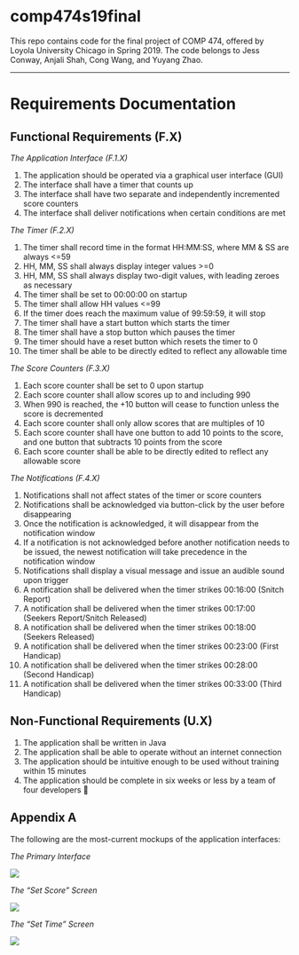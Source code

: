 # comp474s19final
This repo contains code for the final project of COMP 474, offered by Loyola University Chicago in Spring 2019. The code belongs to Jess Conway, Anjali Shah, Cong Wang, and Yuyang Zhao.

---
# Requirements Documentation
## Functional Requirements (F.X)
*The Application Interface (F.1.X)*
  1. The application should be operated via a graphical user interface (GUI)
  2. The interface shall have a timer that counts up
  3. The interface shall have two separate and independently incremented score counters
  4. The interface shall deliver notifications when certain conditions are met

*The Timer (F.2.X)*
  1. The timer shall record time in the format HH:MM:SS, where MM & SS are always <=59
  2. HH, MM, SS shall always display integer values >=0
  3. HH, MM, SS shall always display two-digit values, with leading zeroes as necessary
  4. The timer shall be set to 00:00:00 on startup
  5. The timer shall allow HH values <=99
  6. If the timer does reach the maximum value of 99:59:59, it will stop
  7. The timer shall have a start button which starts the timer
  8. The timer shall have a stop button which pauses the timer
  9. The timer should have a reset button which resets the timer to 0
  10. The timer shall be able to be directly edited to reflect any allowable time

*The Score Counters (F.3.X)*
  1. Each score counter shall be set to 0 upon startup
  2. Each score counter shall allow scores up to and including 990
  3. When 990 is reached, the +10 button will cease to function unless the score is decremented
  4. Each score counter shall only allow scores that are multiples of 10
  5. Each score counter shall have one button to add 10 points to the score, and one button that subtracts 10 points from the score
  6. Each score counter shall be able to be directly edited to reflect any allowable score

*The Notifications (F.4.X)*
  1. Notifications shall not affect states of the timer or score counters
  2. Notifications shall be acknowledged via button-click by the user before disappearing
  3. Once the notification is acknowledged, it will disappear from the notification window
  4. If a notification is not acknowledged before another notification needs to be issued, the newest notification will take precedence in the notification window
  5. Notifications shall display a visual message and issue an audible sound upon trigger
  6. A notification shall be delivered when the timer strikes 00:16:00 (Snitch Report)
  7. A notification shall be delivered when the timer strikes 00:17:00 (Seekers Report/Snitch Released)
  8. A notification shall be delivered when the timer strikes 00:18:00 (Seekers Released)
  9. A notification shall be delivered when the timer strikes 00:23:00 (First Handicap)
  10. A notification shall be delivered when the timer strikes 00:28:00 (Second Handicap)
  11. A notification shall be delivered when the timer strikes 00:33:00 (Third Handicap)

## Non-Functional Requirements (U.X)
  1. The application shall be written in Java
  2. The application shall be able to operate without an internet connection
  3. The application should be intuitive enough to be used without training within 15 minutes
  4. The application should be complete in six weeks or less by a team of four developers

## Appendix A
The following are the most-current mockups of the application interfaces:

*The Primary Interface*

![](https://docs.google.com/drawings/d/sNWsLeWmKPSBR9fFCZ26ULQ/image?w=341&h=202&rev=257&ac=1&parent=1Di4C-ljlBX7sI4iNHnmsX2p94pMSmGGvsUq-GMB_iIg)

*The “Set Score” Screen*

![](https://lh6.googleusercontent.com/tuwwKMf8lcLOzFbe7hbhosmMG-y-dp10IqlRGcQ0w0lUKew9TdphNNsRbFRRUR6T_C4FJJ1FjLqBEIPnDjbLUMYaBvrqUU-Rz8oT02E)

*The “Set Time” Screen*

![](https://docs.google.com/drawings/d/srx2RDtZXXDHvl9sJeHuTrA/image?w=338&h=193&rev=50&ac=1&parent=1Di4C-ljlBX7sI4iNHnmsX2p94pMSmGGvsUq-GMB_iIg)
